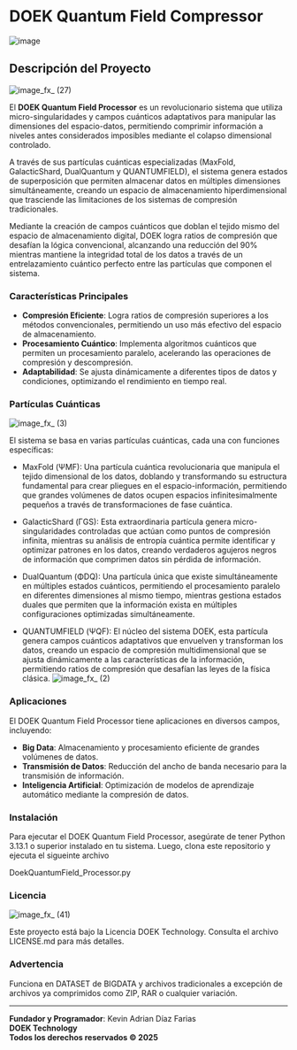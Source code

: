 # DOEK Quantum Field Compressor
![image](https://github.com/user-attachments/assets/5fe735cd-50bc-4fe9-8505-74c3c9fe2fde)

## Descripción del Proyecto
![image_fx_ (27)](https://github.com/user-attachments/assets/b60a7ad3-e211-4792-b022-3e026c5f8d2a)

El **DOEK Quantum Field Processor** es un revolucionario sistema que utiliza micro-singularidades y campos cuánticos adaptativos para manipular las dimensiones del espacio-datos, permitiendo comprimir información a niveles antes considerados imposibles mediante el colapso dimensional controlado.

A través de sus partículas cuánticas especializadas (MaxFold, GalacticShard, DualQuantum y QUANTUMFIELD), el sistema genera estados de superposición que permiten almacenar datos en múltiples dimensiones simultáneamente, creando un espacio de almacenamiento hiperdimensional que trasciende las limitaciones de los sistemas de compresión tradicionales.

Mediante la creación de campos cuánticos que doblan el tejido mismo del espacio de almacenamiento digital, DOEK logra ratios de compresión que desafían la lógica convencional, alcanzando una reducción del 90% mientras mantiene la integridad total de los datos a través de un entrelazamiento cuántico perfecto entre las partículas que componen el sistema.

### Características Principales

- **Compresión Eficiente**: Logra ratios de compresión superiores a los métodos convencionales, permitiendo un uso más efectivo del espacio de almacenamiento.
- **Procesamiento Cuántico**: Implementa algoritmos cuánticos que permiten un procesamiento paralelo, acelerando las operaciones de compresión y descompresión.
- **Adaptabilidad**: Se ajusta dinámicamente a diferentes tipos de datos y condiciones, optimizando el rendimiento en tiempo real.

### Partículas Cuánticas
![image_fx_ (3)](https://github.com/user-attachments/assets/3b273428-1d1d-45e1-83ad-39afa47148bc)

El sistema se basa en varias partículas cuánticas, cada una con funciones específicas:

- MaxFold (ΨMF): Una partícula cuántica revolucionaria que manipula el tejido dimensional de los datos, doblando y transformando su estructura fundamental para crear pliegues en el     espacio-información, permitiendo que grandes volúmenes de datos ocupen espacios infinitesimalmente pequeños a través de transformaciones de fase cuántica.

- GalacticShard (ΓGS): Esta extraordinaria partícula genera micro-singularidades controladas que actúan como puntos de compresión infinita, mientras su análisis de entropía cuántica permite identificar y optimizar patrones en los datos, creando verdaderos agujeros negros de información que comprimen datos sin pérdida de información.

- DualQuantum (ΦDQ): Una partícula única que existe simultáneamente en múltiples estados cuánticos, permitiendo el procesamiento paralelo en diferentes dimensiones al mismo tiempo, mientras gestiona estados duales que permiten que la información exista en múltiples configuraciones optimizadas simultáneamente.

- QUANTUMFIELD (ΨQF): El núcleo del sistema DOEK, esta partícula genera campos cuánticos adaptativos que envuelven y transforman los datos, creando un espacio de compresión multidimensional que se ajusta dinámicamente a las características de la información, permitiendo ratios de compresión que desafían las leyes de la física clásica.
![image_fx_ (2)](https://github.com/user-attachments/assets/f2bebc9d-227d-485d-9a4e-6b2aa3caf90b)

### Aplicaciones

El DOEK Quantum Field Processor tiene aplicaciones en diversos campos, incluyendo:

- **Big Data**: Almacenamiento y procesamiento eficiente de grandes volúmenes de datos.
- **Transmisión de Datos**: Reducción del ancho de banda necesario para la transmisión de información.
- **Inteligencia Artificial**: Optimización de modelos de aprendizaje automático mediante la compresión de datos.

### Instalación

Para ejecutar el DOEK Quantum Field Processor, asegúrate de tener Python 3.13.1 o superior instalado en tu sistema. Luego, clona este repositorio y ejecuta el sigueinte archivo

DoekQuantumField_Processor.py

### Licencia
![image_fx_ (41)](https://github.com/user-attachments/assets/53a22881-2f24-455d-8166-6e27c9a2ce42)

Este proyecto está bajo la Licencia DOEK Technology. Consulta el archivo LICENSE.md para más detalles.

### Advertencia

Funciona en DATASET de BIGDATA y archivos tradicionales a excepción de archivos ya comprimidos como ZIP, RAR o cualquier variación.

---

**Fundador y Programador**: Kevin Adrian Díaz Farias  
**DOEK Technology**  
**Todos los derechos reservados © 2025**
